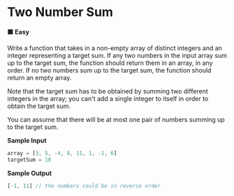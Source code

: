 # Two Number Sum

**🟩 Easy** 

Write a function that takes in a non-empty array of distinct integers and an integer representing a target sum. If any two numbers in the input array sum up to the target sum, the function should return them in an array, in any order. If no two numbers sum up to the target sum, the function should return an empty array.

Note that the target sum has to be obtained by summing two different integers in the array; you can't add a single integer to itself in order to obtain the target sum.

You can assume that there will be at most one pair of numbers summing up to the target sum.

**Sample Input**
```javascript
array = [3, 5, -4, 8, 11, 1, -1, 6]
targetSum = 10
```

**Sample Output**
```javascript
[-1, 11] // the numbers could be in reverse order
```
